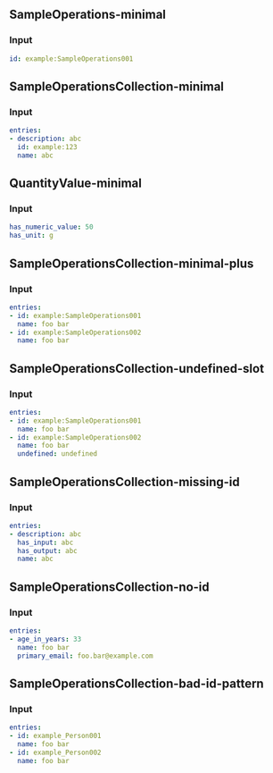 ## SampleOperations-minimal
### Input
```yaml
id: example:SampleOperations001

```
## SampleOperationsCollection-minimal
### Input
```yaml
entries:
- description: abc
  id: example:123
  name: abc

```
## QuantityValue-minimal
### Input
```yaml
has_numeric_value: 50
has_unit: g

```
## SampleOperationsCollection-minimal-plus
### Input
```yaml
entries:
- id: example:SampleOperations001
  name: foo bar
- id: example:SampleOperations002
  name: foo bar

```
## SampleOperationsCollection-undefined-slot
### Input
```yaml
entries:
- id: example:SampleOperations001
  name: foo bar
- id: example:SampleOperations002
  name: foo bar
  undefined: undefined

```
## SampleOperationsCollection-missing-id
### Input
```yaml
entries:
- description: abc
  has_input: abc
  has_output: abc
  name: abc

```
## SampleOperationsCollection-no-id
### Input
```yaml
entries:
- age_in_years: 33
  name: foo bar
  primary_email: foo.bar@example.com

```
## SampleOperationsCollection-bad-id-pattern
### Input
```yaml
entries:
- id: example_Person001
  name: foo bar
- id: example_Person002
  name: foo bar

```

